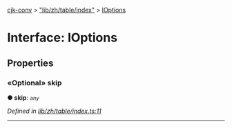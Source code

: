 [cjk-conv](../README.md) > ["lib/zh/table/index"](../modules/_lib_zh_table_index_.md) > [IOptions](../interfaces/_lib_zh_table_index_.ioptions.md)



# Interface: IOptions


## Properties
<a id="skip"></a>

### «Optional» skip

**●  skip**:  *`any`* 

*Defined in [lib/zh/table/index.ts:11](https://github.com/bluelovers/cjk-convert/blob/7c2ab19/lib/zh/table/index.ts#L11)*





___


